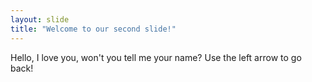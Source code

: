 ```yaml
---
layout: slide
title: "Welcome to our second slide!"
---
```

Hello, I love you, won't you tell me your name?
Use the left arrow to go back!
